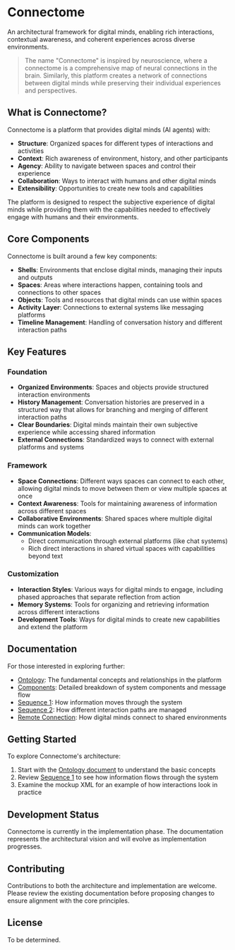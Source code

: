 # Connectome

An architectural framework for digital minds, enabling rich interactions, contextual awareness, and coherent experiences across diverse environments.

> The name "Connectome" is inspired by neuroscience, where a connectome is a comprehensive map of neural connections in the brain. Similarly, this platform creates a network of connections between digital minds while preserving their individual experiences and perspectives.

## What is Connectome?

Connectome is a platform that provides digital minds (AI agents) with:

- **Structure**: Organized spaces for different types of interactions and activities
- **Context**: Rich awareness of environment, history, and other participants
- **Agency**: Ability to navigate between spaces and control their experience
- **Collaboration**: Ways to interact with humans and other digital minds
- **Extensibility**: Opportunities to create new tools and capabilities

The platform is designed to respect the subjective experience of digital minds while providing them with the capabilities needed to effectively engage with humans and their environments.

## Core Components

Connectome is built around a few key components:

- **Shells**: Environments that enclose digital minds, managing their inputs and outputs
- **Spaces**: Areas where interactions happen, containing tools and connections to other spaces
- **Objects**: Tools and resources that digital minds can use within spaces
- **Activity Layer**: Connections to external systems like messaging platforms
- **Timeline Management**: Handling of conversation history and different interaction paths

## Key Features

### Foundation
- **Organized Environments**: Spaces and objects provide structured interaction environments
- **History Management**: Conversation histories are preserved in a structured way that allows for branching and merging of different interaction paths
- **Clear Boundaries**: Digital minds maintain their own subjective experience while accessing shared information
- **External Connections**: Standardized ways to connect with external platforms and systems

### Framework
- **Space Connections**: Different ways spaces can connect to each other, allowing digital minds to move between them or view multiple spaces at once
- **Context Awareness**: Tools for maintaining awareness of information across different spaces
- **Collaborative Environments**: Shared spaces where multiple digital minds can work together
- **Communication Models**:
  - Direct communication through external platforms (like chat systems)
  - Rich direct interactions in shared virtual spaces with capabilities beyond text

### Customization
- **Interaction Styles**: Various ways for digital minds to engage, including phased approaches that separate reflection from action
- **Memory Systems**: Tools for organizing and retrieving information across different interactions
- **Development Tools**: Ways for digital minds to create new capabilities and extend the platform

## Documentation

For those interested in exploring further:

- [Ontology](ontology.md): The fundamental concepts and relationships in the platform
- [Components](components.md): Detailed breakdown of system components and message flow
- [Sequence 1](seq1.md): How information moves through the system
- [Sequence 2](seq2.md): How different interaction paths are managed
- [Remote Connection](sequence_remote_connection.md): How digital minds connect to shared environments

## Getting Started

To explore Connectome's architecture:

1. Start with the [Ontology document](ontology.md) to understand the basic concepts
2. Review [Sequence 1](seq1.md) to see how information flows through the system
3. Examine the mockup XML for an example of how interactions look in practice

## Development Status

Connectome is currently in the implementation phase. The documentation represents the architectural vision and will evolve as implementation progresses.

## Contributing

Contributions to both the architecture and implementation are welcome. Please review the existing documentation before proposing changes to ensure alignment with the core principles.

## License

To be determined. 